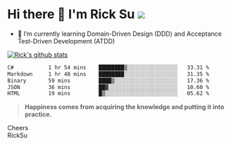 # Hi there 👋 I'm Rick Su ![](https://komarev.com/ghpvc/?username=ricksu978)
<!--
**ricksu978/ricksu978** is a ✨ _special_ ✨ repository because its `README.md` (this file) appears on your GitHub profile.

Here are some ideas to get you started:

- 🔭 I’m currently working on ...
-->
- 🌱 I’m currently learning Domain-Driven Design (DDD) and Acceptance Test-Driven Development (ATDD)
<!--
- 👯 I’m looking to collaborate on ...
- 🤔 I’m looking for help with ...
- 💬 Ask me about ...
- 📫 How to reach me: ...
- 😄 Pronouns: ...
- ⚡ Fun fact: ...
-->
[![Rick's github stats](https://github-readme-stats.vercel.app/api?username=ricksu978&theme=dark)](https://github.com/ricksu978/ricksu978)

<!--START_SECTION:waka-->

```txt
C#           1 hr 54 mins    ████████▒░░░░░░░░░░░░░░░░   33.31 %
Markdown     1 hr 48 mins    ████████░░░░░░░░░░░░░░░░░   31.35 %
Binary       59 mins         ████▒░░░░░░░░░░░░░░░░░░░░   17.36 %
JSON         36 mins         ██▓░░░░░░░░░░░░░░░░░░░░░░   10.60 %
HTML         19 mins         █▒░░░░░░░░░░░░░░░░░░░░░░░   05.62 %
```

<!--END_SECTION:waka-->

> **Happiness comes from acquiring the knowledge and putting it into practice.**

Cheers  
RickSu 
